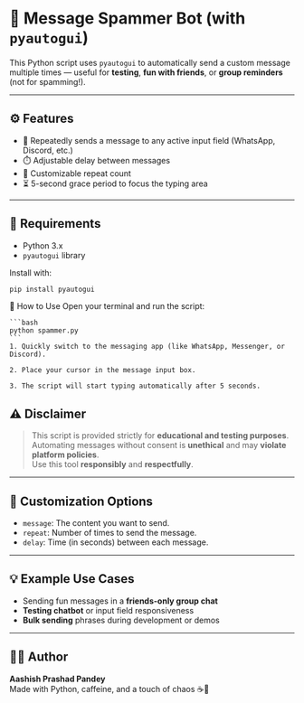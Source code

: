 # 🚀 Message Spammer Bot (with `pyautogui`)

This Python script uses `pyautogui` to automatically send a custom message multiple times — useful for **testing**, **fun with friends**, or **group reminders** (not for spamming!).

---

## ⚙️ Features

- 💬 Repeatedly sends a message to any active input field (WhatsApp, Discord, etc.)
- ⏱️ Adjustable delay between messages
- 🔁 Customizable repeat count
- ⏳ 5-second grace period to focus the typing area

---

## 🐍 Requirements

- Python 3.x
- `pyautogui` library

Install with:

```bash
pip install pyautogui
```

🧪 How to Use
Open your terminal and run the script:

    ```bash
    python spammer.py
    ```
    1. Quickly switch to the messaging app (like WhatsApp, Messenger, or Discord).

    2. Place your cursor in the message input box.

    3. The script will start typing automatically after 5 seconds.


## ⚠️ Disclaimer

> This script is provided strictly for **educational and testing purposes**.  
Automating messages without consent is **unethical** and may **violate platform policies**.  
Use this tool **responsibly** and **respectfully**.

---

## 🔧 Customization Options

- `message`: The content you want to send.
- `repeat`: Number of times to send the message.
- `delay`: Time (in seconds) between each message.

---

## 💡 Example Use Cases

- Sending fun messages in a **friends-only group chat**
- **Testing chatbot** or input field responsiveness
- **Bulk sending** phrases during development or demos

---

## 👨‍💻 Author

**Aashish Prashad Pandey**  
Made with Python, caffeine, and a touch of chaos ☕🐍
